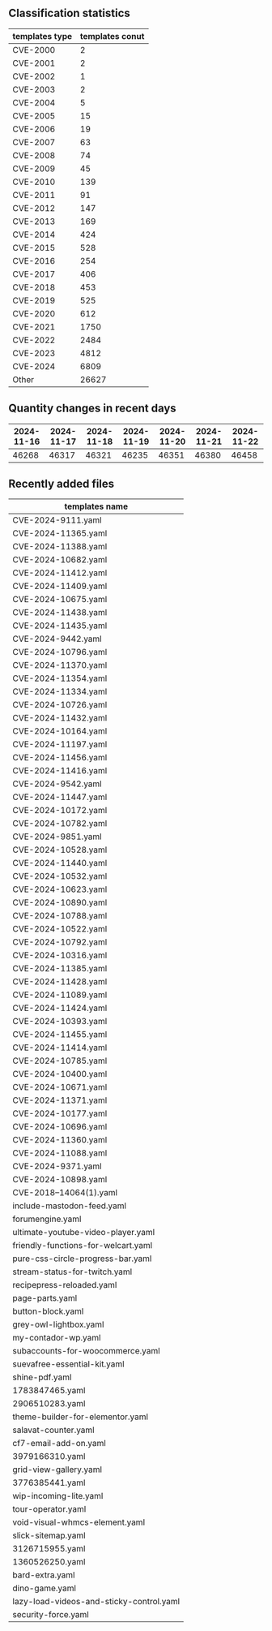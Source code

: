 ## Classification statistics
| templates type | templates conut | 
| --- | --- |
| CVE-2000 | 2 |
| CVE-2001 | 2 |
| CVE-2002 | 1 |
| CVE-2003 | 2 |
| CVE-2004 | 5 |
| CVE-2005 | 15 |
| CVE-2006 | 19 |
| CVE-2007 | 63 |
| CVE-2008 | 74 |
| CVE-2009 | 45 |
| CVE-2010 | 139 |
| CVE-2011 | 91 |
| CVE-2012 | 147 |
| CVE-2013 | 169 |
| CVE-2014 | 424 |
| CVE-2015 | 528 |
| CVE-2016 | 254 |
| CVE-2017 | 406 |
| CVE-2018 | 453 |
| CVE-2019 | 525 |
| CVE-2020 | 612 |
| CVE-2021 | 1750 |
| CVE-2022 | 2484 |
| CVE-2023 | 4812 |
| CVE-2024 | 6809 |
| Other | 26627 |
## Quantity changes in recent days
|2024-11-16 | 2024-11-17 | 2024-11-18 | 2024-11-19 | 2024-11-20 | 2024-11-21 | 2024-11-22|
|--- | ------ | ------ | ------ | ------ | ------ | ---|
|46268 | 46317 | 46321 | 46235 | 46351 | 46380 | 46458|
## Recently added files
| templates name | 
| --- |
| CVE-2024-9111.yaml |
| CVE-2024-11365.yaml |
| CVE-2024-11388.yaml |
| CVE-2024-10682.yaml |
| CVE-2024-11412.yaml |
| CVE-2024-11409.yaml |
| CVE-2024-10675.yaml |
| CVE-2024-11438.yaml |
| CVE-2024-11435.yaml |
| CVE-2024-9442.yaml |
| CVE-2024-10796.yaml |
| CVE-2024-11370.yaml |
| CVE-2024-11354.yaml |
| CVE-2024-11334.yaml |
| CVE-2024-10726.yaml |
| CVE-2024-11432.yaml |
| CVE-2024-10164.yaml |
| CVE-2024-11197.yaml |
| CVE-2024-11456.yaml |
| CVE-2024-11416.yaml |
| CVE-2024-9542.yaml |
| CVE-2024-11447.yaml |
| CVE-2024-10172.yaml |
| CVE-2024-10782.yaml |
| CVE-2024-9851.yaml |
| CVE-2024-10528.yaml |
| CVE-2024-11440.yaml |
| CVE-2024-10532.yaml |
| CVE-2024-10623.yaml |
| CVE-2024-10890.yaml |
| CVE-2024-10788.yaml |
| CVE-2024-10522.yaml |
| CVE-2024-10792.yaml |
| CVE-2024-10316.yaml |
| CVE-2024-11385.yaml |
| CVE-2024-11428.yaml |
| CVE-2024-11089.yaml |
| CVE-2024-11424.yaml |
| CVE-2024-10393.yaml |
| CVE-2024-11455.yaml |
| CVE-2024-11414.yaml |
| CVE-2024-10785.yaml |
| CVE-2024-10400.yaml |
| CVE-2024-10671.yaml |
| CVE-2024-11371.yaml |
| CVE-2024-10177.yaml |
| CVE-2024-10696.yaml |
| CVE-2024-11360.yaml |
| CVE-2024-11088.yaml |
| CVE-2024-9371.yaml |
| CVE-2024-10898.yaml |
| CVE-2018–14064(1).yaml |
| include-mastodon-feed.yaml |
| forumengine.yaml |
| ultimate-youtube-video-player.yaml |
| friendly-functions-for-welcart.yaml |
| pure-css-circle-progress-bar.yaml |
| stream-status-for-twitch.yaml |
| recipepress-reloaded.yaml |
| page-parts.yaml |
| button-block.yaml |
| grey-owl-lightbox.yaml |
| my-contador-wp.yaml |
| subaccounts-for-woocommerce.yaml |
| suevafree-essential-kit.yaml |
| shine-pdf.yaml |
| 1783847465.yaml |
| 2906510283.yaml |
| theme-builder-for-elementor.yaml |
| salavat-counter.yaml |
| cf7-email-add-on.yaml |
| 3979166310.yaml |
| grid-view-gallery.yaml |
| 3776385441.yaml |
| wip-incoming-lite.yaml |
| tour-operator.yaml |
| void-visual-whmcs-element.yaml |
| slick-sitemap.yaml |
| 3126715955.yaml |
| 1360526250.yaml |
| bard-extra.yaml |
| dino-game.yaml |
| lazy-load-videos-and-sticky-control.yaml |
| security-force.yaml |
